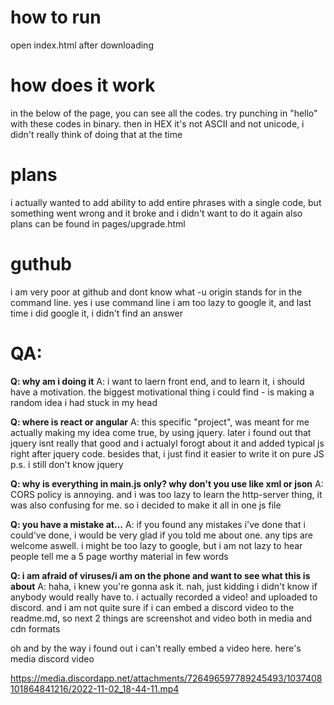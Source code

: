 # how to run
open index.html after downloading

# how does it work
in the below of the page, you can see all the codes.
try punching in "hello" with these codes in binary. then in HEX
it's not ASCII and not unicode, i didn't really think of doing that at the time

# plans
i actually wanted to add ability to add entire phrases with a single code, but something went wrong and it broke and i didn't want to do it again
also plans can be found in pages/upgrade.html

# guthub
i am very poor at github and  dont know what -u origin stands for in the command line. yes i use command line
i am too lazy to google it, and last time i did google it, i didn't find an answer

# QA:
**Q: why am i doing it**
A: i want to laern front end, and to learn it, i should have a motivation. the biggest motivational thing i could find - is making a random idea i had stuck in my head 

**Q: where is react or angular** 
A: this specific "project", was meant for me actually making my idea come true, by using jquery. later i found out that jquery isnt really that good and i actualyl forogt about it and added typical js right after jquery code. besides that, i just find it easier to write it on pure JS
p.s. i still don't know jquery

**Q: why is everything in main.js only? why don't you use like xml or json**
A: CORS policy is annoying. and i was too lazy to learn the http-server thing, it was also confusing for me. so i decided to make it all in one js file

**Q: you have a mistake at...**
A: if you found any mistakes i've done that i could've done, i would be very glad if you told me about one. any tips are welcome aswell. i might be too lazy to google, but i am not lazy to hear people tell me a 5 page worthy material in few words 

**Q: i am afraid of viruses/i am on the phone and want to see what this is about**
A: haha, i knew you're gonna ask it. nah, just kidding i didn't know if anybody would really have to. i actually recorded a video! and uploaded to discord. and i am not quite sure if i can embed a discord video to the readme.md, so next 2 things are screenshot and video both in media and cdn formats

<picture>
    <source srcset="https://cdn.discordapp.com/attachments/686170987024089160/1039258548762325042/image.png">
</picture>
oh and by the way i found out i can't really embed a video here. here's media discord video 

https://media.discordapp.net/attachments/726496597789245493/1037408101864841216/2022-11-02_18-44-11.mp4